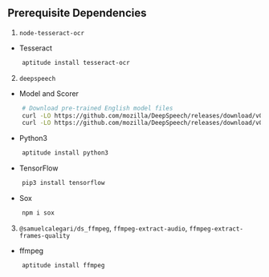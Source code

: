 ## Prerequisite Dependencies

1. `node-tesseract-ocr`
- Tesseract
```sh
	aptitude install tesseract-ocr
```

2. `deepspeech`
- Model and Scorer
```sh
	# Download pre-trained English model files
	curl -LO https://github.com/mozilla/DeepSpeech/releases/download/v0.8.1/deepspeech-0.8.1-models.pbmm
	curl -LO https://github.com/mozilla/DeepSpeech/releases/download/v0.8.1/deepspeech-0.8.1-models.scorer
```
- Python3
```sh
	aptitude install python3
```
- TensorFlow
```sh
	pip3 install tensorflow
```
- Sox
```sh
	npm i sox
```

3. `@samuelcalegari/ds_ffmpeg`, `ffmpeg-extract-audio`, `ffmpeg-extract-frames-quality`
- ffmpeg
```sh
	aptitude install ffmpeg
```